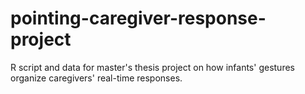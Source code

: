 # pointing-caregiver-response-project
R script and data for master's thesis project on how infants' gestures organize caregivers' real-time responses.
